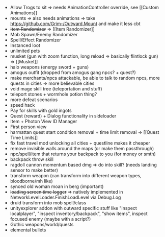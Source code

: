 * Allow Trogs to sit => needs AnimationController override, see [[Custom Animations]]
* mounts => also needs animations => take https://github.com/Grim-/Outward.Mount and make it less cbt
* ~~Item Randomizer~~ => [[Item Randomizer]]
* Mob Spawn/Enemy Randomizer
* Spell/Effect Randomizer
* Instanced loot
* unlimited pets
* musket (gun with zoom function, long reload => basically flintlock gun) => [[Musket]]
* halo weapons (energy sword + guns)
* amogus outfit (dropped from amogus gang npcs? + quest?)
* make merchants/npcs attackable, be able to talk to random npcs, more quests in cities => more believable cities
* void mage skill tree (teleportation and stuff)
* teleport stones + wormhole potion thing?
* more defeat scenarios
* speed hack
* Pay for skills with gold ingots
* Quest (reward) + Dialog functionality in sideloader
* Item + Photon View ID Manager
* First person view
* harmattan quest start condition removal + time limit removal => [[Quest Time Limits]]
* fix fast travel mod unlocking all cities + questline makes it cheaper
* remove invisible walls around the maps (or make them passthrough)
* npc/spell/item that returns your backpack to you (for money or smth)
* backpack throw skill
* ragdoll cannon momentum based dmg => do into skill? (needs landing sensor to make better)
* transform weapon (can transform into different weapon types, bloodborne/mh like)
* synced old woman moan in berg (important)
* ~~loading screen time logger~~ => natively implemented in NetworkLevelLoader.FinishLoadLevel via Debug.Log
* druid transform into mob spell/class
* unityexplorer addon with outward specific stuff like "inspect localplayer", "inspect inventory/backpack", "show items", inspect focused enemy (maybe with a script?)
* Gothic weapons/world/quests
* elemental bullets

